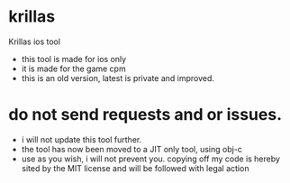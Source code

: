 # krillas

Krillas ios tool
- this tool is made for ios only
- it is made for the game cpm
- this is an old version, latest is private and improved.

# do not send requests and or issues. 
- i will not update this tool further.
- the tool has now been moved to a JIT only tool, using obj-c
- use as you wish, i will not prevent you. copying off my code is hereby sited by the MIT license and will be followed with legal action
